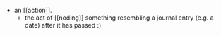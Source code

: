 - an [[action]].
  - the act of [[noding]] something resembling a journal entry (e.g. a date) after it has passed :)
